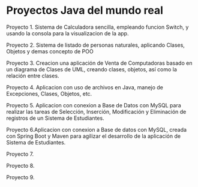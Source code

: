 # Proyectos Java del mundo real
Proyecto 1. Sistema de Calculadora sencilla, empleando funcion Switch, y usando la consola para la visualizacion de la app.


Proyecto 2. Sistema de listado de personas naturales, aplicando Clases, Objetos y demas concepto de POO


Proyecto 3. Creacion una aplicación de Venta de Computadoras basado en un diagrama de Clases de UML, creando clases, objetos, así como la relación entre clases.


Proyecto 4. Aplicacion con uso de archivos en Java, manejo de Excepciones, Clases, Objetos, etc.


Proyecto 5. Aplicacion con conexion a Base de Datos con MySQL para realizar las tareas de Selección, Inserción, Modificación y Eliminación de registros de un Sistema de Estudiantes.


Proyecto 6.Aplicacion con conexion a Base de datos con MySQL, creada con Spring Boot y Maven para agilizar el desarrollo de la aplicación de Sistema de Estudiantes.


Proyecto 7.


Proyecto 8.


Proyecto 9.


